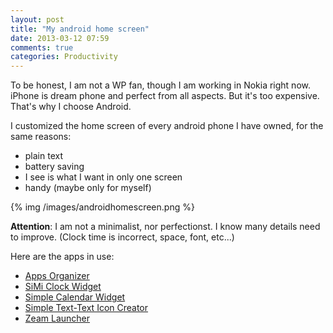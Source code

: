 ```yaml
---
layout: post
title: "My android home screen"
date: 2013-03-12 07:59
comments: true
categories: Productivity
---
```


To be honest, I am not a WP fan, though I am working in Nokia right now. iPhone is dream phone and perfect from all aspects. But it's too expensive. That's why I choose Android.

<!--more-->

I customized the home screen of every android phone I have owned, for the same reasons:

* plain text
* battery saving
* I see is what I want in only one screen
* handy (maybe only for myself)

{% img /images/androidhomescreen.png %}

**Attention**: I am not a minimalist, nor perfectionst. I know many details need to improve. (Clock time is incorrect, space, font, etc...) 

Here are the apps in use:

* [Apps Organizer](https://play.google.com/store/apps/details?id=com.google.code.appsorganizer)
* [SiMi Clock Widget](https://play.google.com/store/apps/details?id=com.th.android.widget.gTabsimiClock)
* [Simple Calendar Widget](https://play.google.com/store/apps/details?id=de.j4velin.calendarWidget)
* [Simple Text-Text Icon Creator](https://play.google.com/store/apps/details?id=com.redphx.simpletext)
* [Zeam Launcher](https://play.google.com/store/apps/details?id=org.zeam)


